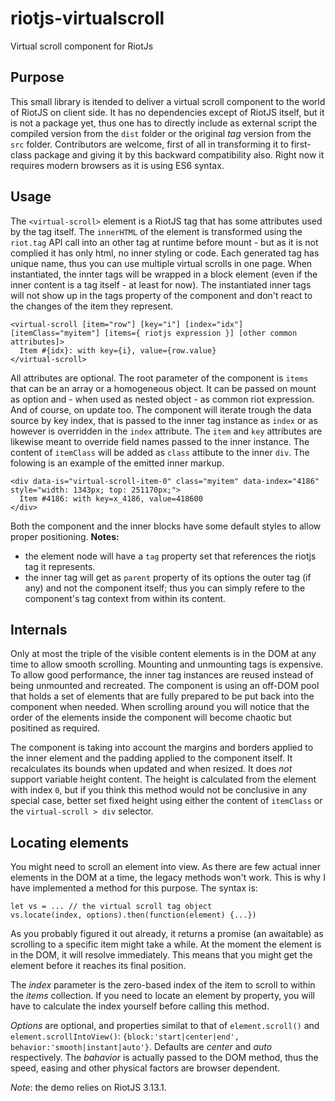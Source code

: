# riotjs-virtualscroll
Virtual scroll component for RiotJs

## Purpose
This small library is itended to deliver a virtual scroll component to the world of RiotJS on client side. It has no dependencies except of RiotJS itself, but it is not a package yet, thus one has to directly include as external script the compiled version from the `dist` folder or the original _tag_ version from the `src` folder.
Contributors are welcome, first of all in transforming it to first-class package and giving it by this backward compatibility also. Right now it requires modern browsers as it is using ES6 syntax.

## Usage
The `<virtual-scroll>` element is a RiotJS tag that has some attributes used by the tag itself. The `innerHTML` of the element is transformed using the `riot.tag` API call into an other tag at runtime before mount - but as it is not complied it has only html, no inner styling or code. Each generated tag has unique name, thus you can use multiple virtual scrolls in one page. When instantiated, the innter tags will be wrapped in a block element (even if the inner content is a tag itself - at least for now). The instantiated inner tags will not show up in the tags property of the component and don't react to the changes of the item they represent.

    <virtual-scroll [item="row"] [key="i"] [index="idx"] [itemClass="myitem"] [items={ riotjs expression }] [other common attributes]>
      Item #{idx}: with key={i}, value={row.value}
    </virtual-scroll>

All attributes are optional. The root parameter of the component is `items` that can be an array or a homogeneous object. It can be passed on mount as option and - when used as nested object - as common riot expression. And of course, on update too. The component will iterate trough the data source by key index, that is passed to the inner tag instance as `index` or as however is overridden in the `index` attribute. The `item` and `key` attributes are likewise meant to override field names passed to the inner instance. The content of `itemClass` will be added as `class` attibute to the inner `div`. The folowing is an example of the emitted inner markup.   

    <div data-is="virtual-scroll-item-0" class="myitem" data-index="4186" style="width: 1343px; top: 251170px;">
      Item #4186: with key=x_4186, value=418600
    </div>

Both the component and the inner blocks have some default styles to allow proper positioning.
**Notes:** 
  - the element node will have a `tag` property set that references the riotjs tag it represents.
  - the inner tag will get as `parent` property of its options the outer tag (if any) and not the component itself; thus you can simply refere to the component's tag context from within its content. 

## Internals
Only at most the triple of the visible content elements is in the DOM at any time to allow smooth scrolling. Mounting and unmounting tags is expensive. To allow good performance, the inner tag instances are reused instead of being unmounted and recreated. The component is using an off-DOM pool that holds a set of elements that are fully prepared to be put back into the component when needed. When scrolling around you will notice that the order of the elements inside the component will become chaotic but positined as required.

The component is taking into account the margins and borders applied to the inner element and the padding applied to the component itself. It recalculates its bounds when updated and when resized. It does _not_ support variable height content. The height is calculated from the element with index `0`, but if you think this method would not be conclusive in any special case, better set fixed height using either the content of `itemClass` or the `virtual-scroll > div` selector.

## Locating elements
You might need to scroll an element into view. As there are few actual inner elements in the DOM at a time, the legacy methods won't work. This is why I have implemented a method for this purpose. The syntax is:

    let vs = ... // the virtual scroll tag object
    vs.locate(index, options).then(function(element) {...})
    
As you probably figured it out already, it returns a promise (an awaitable) as scrolling to a specific item might take a while. At the moment the element is in the DOM, it will resolve immediately. This means that you might get the element before it reaches its final position.

The _index_ parameter is the zero-based index of the item to scroll to within the _items_ collection. If you need to locate an element by property, you will have to calculate the index yourself before calling this method.

_Options_ are optional, and properties similat to that of `element.scroll()` and `element.scrollIntoView()`: `{block:'start|center|end', behavior:'smooth|instant|auto'}`. Defaults are _center_ and _auto_ respectively. The _bahavior_ is actually passed to the DOM method, thus the speed, easing and other physical factors are browser dependent.  

_Note_: the demo relies on RiotJS 3.13.1.

